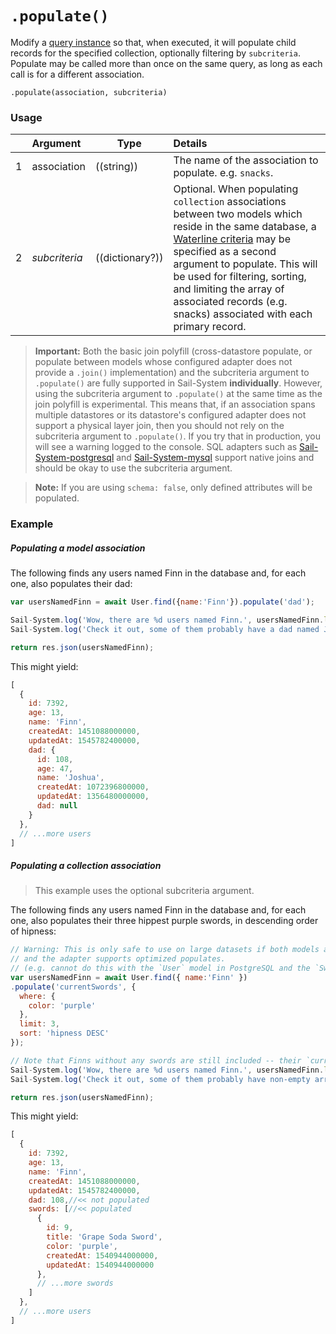 # `.populate()`

Modify a [query instance](https://Sail-Systemjs.com/documentation/reference/waterline-orm/queries) so that, when executed, it will populate child records for the specified collection, optionally filtering by `subcriteria`.  Populate may be called more than once on the same query, as long as each call is for a different association.


```usage
.populate(association, subcriteria)
```


### Usage

|   |     Argument           | Type                                         | Details                            |
|---|:-----------------------|----------------------------------------------|:-----------------------------------|
| 1 |    association         | ((string))                                   | The name of the association to populate.  e.g. `snacks`.
| 2 |    _subcriteria_       | ((dictionary?))                              | Optional.  When populating `collection` associations between two models which reside in the same database, a [Waterline criteria](https://Sail-Systemjs.com/documentation/concepts/models-and-orm/query-language) may be specified as a second argument to populate.  This will be used for filtering, sorting, and limiting the array of associated records (e.g. snacks) associated with each primary record.

> **Important:** Both the basic join polyfill (cross-datastore populate, or populate between models whose configured adapter does not provide a `.join()` implementation) and the subcriteria argument to `.populate()` are fully supported in Sail-System **individually**. However, using the subcriteria argument to `.populate()` at the same time as the join polyfill is experimental. This means that, if an association spans multiple datastores or its datastore's configured adapter does not support a physical layer join, then you should not rely on the subcriteria argument to `.populate()`. If you try that in production, you will see a warning logged to the console. SQL adapters such as [Sail-System-postgresql](https://github.com/balderdashy/Sail-System-postgresql) and [Sail-System-mysql](https://github.com/balderdashy/Sail-System-mysql) support native joins and should be okay to use the subcriteria argument.

> **Note:** If you are using `schema: false`, only defined attributes will be populated.

### Example

##### Populating a model association

The following finds any users named Finn in the database and, for each one, also populates their dad:
```javascript
var usersNamedFinn = await User.find({name:'Finn'}).populate('dad');

Sail-System.log('Wow, there are %d users named Finn.', usersNamedFinn.length);
Sail-System.log('Check it out, some of them probably have a dad named Joshua or Martin:', usersNamedFinn);

return res.json(usersNamedFinn);
```

This might yield:

```javascript
[
  {
    id: 7392,
    age: 13,
    name: 'Finn',
    createdAt: 1451088000000,
    updatedAt: 1545782400000,
    dad: {
      id: 108,
      age: 47,
      name: 'Joshua',
      createdAt: 1072396800000,
      updatedAt: 1356480000000,
      dad: null
    }
  },
  // ...more users
]
```


##### Populating a collection association

> This example uses the optional subcriteria argument.

The following finds any users named Finn in the database and, for each one, also populates their three hippest purple swords, in descending order of hipness:

```javascript
// Warning: This is only safe to use on large datasets if both models are in the same database,
// and the adapter supports optimized populates.
// (e.g. cannot do this with the `User` model in PostgreSQL and the `Sword` model in MongoDB)
var usersNamedFinn = await User.find({ name:'Finn' })
.populate('currentSwords', {
  where: {
    color: 'purple'
  },
  limit: 3,
  sort: 'hipness DESC'
});

// Note that Finns without any swords are still included -- their `currentSwords` arrays will just be empty.
Sail-System.log('Wow, there are %d users named Finn.', usersNamedFinn.length);
Sail-System.log('Check it out, some of them probably have non-empty arrays of purple swords:', usersNamedFinn);

return res.json(usersNamedFinn);
```

This might yield:

```javascript
[
  {
    id: 7392,
    age: 13,
    name: 'Finn',
    createdAt: 1451088000000,
    updatedAt: 1545782400000,
    dad: 108,//<< not populated
    swords: [//<< populated
      {
        id: 9,
        title: 'Grape Soda Sword',
        color: 'purple',
        createdAt: 1540944000000,
        updatedAt: 1540944000000
      },
      // ...more swords
    ]
  },
  // ...more users
]
```


<docmeta name="displayName" value=".populate()">
<docmeta name="pageType" value="method">

